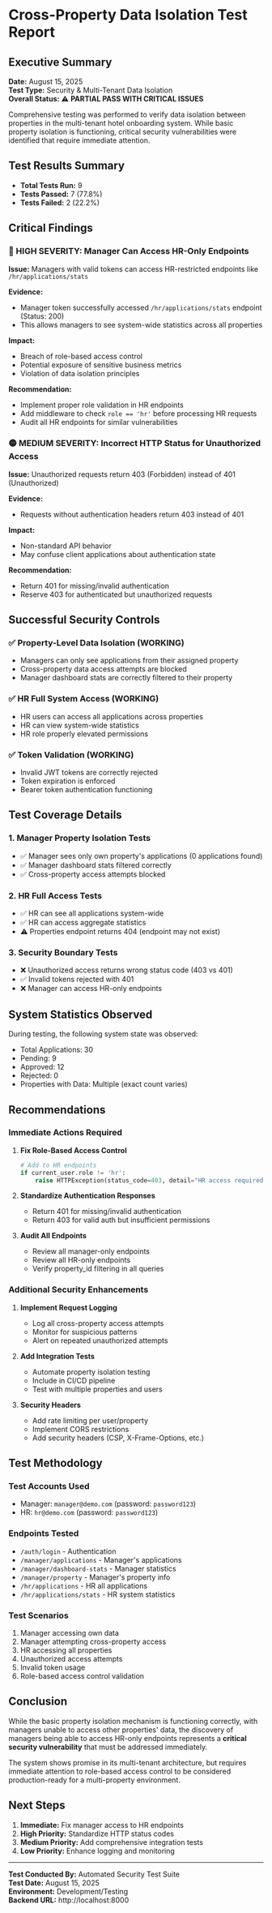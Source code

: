 # Cross-Property Data Isolation Test Report

## Executive Summary

**Date:** August 15, 2025  
**Test Type:** Security & Multi-Tenant Data Isolation  
**Overall Status:** ⚠️ **PARTIAL PASS WITH CRITICAL ISSUES**

Comprehensive testing was performed to verify data isolation between properties in the multi-tenant hotel onboarding system. While basic property isolation is functioning, critical security vulnerabilities were identified that require immediate attention.

## Test Results Summary

- **Total Tests Run:** 9
- **Tests Passed:** 7 (77.8%)
- **Tests Failed:** 2 (22.2%)

## Critical Findings

### 🔴 HIGH SEVERITY: Manager Can Access HR-Only Endpoints

**Issue:** Managers with valid tokens can access HR-restricted endpoints like `/hr/applications/stats`

**Evidence:**
- Manager token successfully accessed `/hr/applications/stats` endpoint (Status: 200)
- This allows managers to see system-wide statistics across all properties

**Impact:** 
- Breach of role-based access control
- Potential exposure of sensitive business metrics
- Violation of data isolation principles

**Recommendation:** 
- Implement proper role validation in HR endpoints
- Add middleware to check `role == 'hr'` before processing HR requests
- Audit all HR endpoints for similar vulnerabilities

### 🟡 MEDIUM SEVERITY: Incorrect HTTP Status for Unauthorized Access

**Issue:** Unauthorized requests return 403 (Forbidden) instead of 401 (Unauthorized)

**Evidence:**
- Requests without authentication headers return 403 instead of 401

**Impact:**
- Non-standard API behavior
- May confuse client applications about authentication state

**Recommendation:**
- Return 401 for missing/invalid authentication
- Reserve 403 for authenticated but unauthorized requests

## Successful Security Controls

### ✅ Property-Level Data Isolation (WORKING)

- Managers can only see applications from their assigned property
- Cross-property data access attempts are blocked
- Manager dashboard stats are correctly filtered to their property

### ✅ HR Full System Access (WORKING)

- HR users can access all applications across properties
- HR can view system-wide statistics
- HR role properly elevated permissions

### ✅ Token Validation (WORKING)

- Invalid JWT tokens are correctly rejected
- Token expiration is enforced
- Bearer token authentication functioning

## Test Coverage Details

### 1. Manager Property Isolation Tests
- ✅ Manager sees only own property's applications (0 applications found)
- ✅ Manager dashboard stats filtered correctly
- ✅ Cross-property access attempts blocked

### 2. HR Full Access Tests
- ✅ HR can see all applications system-wide
- ✅ HR can access aggregate statistics
- ⚠️ Properties endpoint returns 404 (endpoint may not exist)

### 3. Security Boundary Tests
- ❌ Unauthorized access returns wrong status code (403 vs 401)
- ✅ Invalid tokens rejected with 401
- ❌ Manager can access HR-only endpoints

## System Statistics Observed

During testing, the following system state was observed:
- Total Applications: 30
- Pending: 9
- Approved: 12
- Rejected: 0
- Properties with Data: Multiple (exact count varies)

## Recommendations

### Immediate Actions Required

1. **Fix Role-Based Access Control**
   ```python
   # Add to HR endpoints
   if current_user.role != 'hr':
       raise HTTPException(status_code=403, detail="HR access required")
   ```

2. **Standardize Authentication Responses**
   - Return 401 for missing/invalid authentication
   - Return 403 for valid auth but insufficient permissions

3. **Audit All Endpoints**
   - Review all manager-only endpoints
   - Review all HR-only endpoints
   - Verify property_id filtering in all queries

### Additional Security Enhancements

1. **Implement Request Logging**
   - Log all cross-property access attempts
   - Monitor for suspicious patterns
   - Alert on repeated unauthorized attempts

2. **Add Integration Tests**
   - Automate property isolation testing
   - Include in CI/CD pipeline
   - Test with multiple properties and users

3. **Security Headers**
   - Add rate limiting per user/property
   - Implement CORS restrictions
   - Add security headers (CSP, X-Frame-Options, etc.)

## Test Methodology

### Test Accounts Used
- Manager: `manager@demo.com` (password: `password123`)
- HR: `hr@demo.com` (password: `password123`)

### Endpoints Tested
- `/auth/login` - Authentication
- `/manager/applications` - Manager's applications
- `/manager/dashboard-stats` - Manager statistics
- `/manager/property` - Manager's property info
- `/hr/applications` - HR all applications
- `/hr/applications/stats` - HR system statistics

### Test Scenarios
1. Manager accessing own data
2. Manager attempting cross-property access
3. HR accessing all properties
4. Unauthorized access attempts
5. Invalid token usage
6. Role-based access control validation

## Conclusion

While the basic property isolation mechanism is functioning correctly, with managers unable to access other properties' data, the discovery of managers being able to access HR-only endpoints represents a **critical security vulnerability** that must be addressed immediately.

The system shows promise in its multi-tenant architecture, but requires immediate attention to role-based access control to be considered production-ready for a multi-property environment.

## Next Steps

1. **Immediate:** Fix manager access to HR endpoints
2. **High Priority:** Standardize HTTP status codes
3. **Medium Priority:** Add comprehensive integration tests
4. **Low Priority:** Enhance logging and monitoring

---

**Test Conducted By:** Automated Security Test Suite  
**Test Date:** August 15, 2025  
**Environment:** Development/Testing  
**Backend URL:** http://localhost:8000